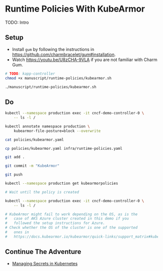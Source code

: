 # Runtime Policies With KubeArmor

TODO: Intro

## Setup

* Install `gum` by following the instructions in https://github.com/charmbracelet/gum#installation.
* Watch https://youtu.be/U8zCHA-9VLA if you are not familiar with Charm Gum.

```bash
# TODO: kapp-controller
chmod +x manuscript/runtime-policies/kubearmor.sh

./manuscript/runtime-policies/kubearmor.sh
```

## Do

```bash
kubectl --namespace production exec -it cncf-demo-controller-0 \
    -- ls -l /

kubectl annotate namespace production \
    kubearmor-file-posture=block --overwrite

cat policies/kubearmor.yaml

cp policies/kubearmor.yaml infra/runtime-policies.yaml

git add .

git commit -m "KubeArmor"

git push

kubectl --namespace production get kubearmorpolicies

# Wait until the policy is created

kubectl --namespace production exec -it cncf-demo-controller-0 \
    -- ls -l /

# KubeArmor might fail to work depending on the OS, as is the
#   case of AKS Azure cluster created in this demo if you
#   followed the setup instructions for Azure.
# Check whether the OS of the cluster is one of the supported
#   ones in
#   https://docs.kubearmor.io/kubearmor/quick-links/support_matrix#kubernetes-support-matrix.
```

## Continue The Adventure

* [Managing Secrets in Kubernetes](../secrets/README.md)
